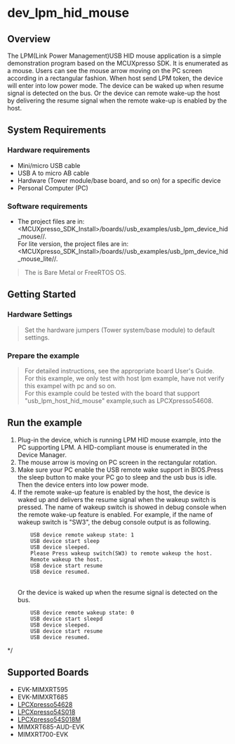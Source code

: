 # dev_lpm_hid_mouse




## Overview

The LPM(Link Power Management)USB HID mouse application is a simple demonstration program based on the MCUXpresso SDK.
It is enumerated as a mouse. Users can see the mouse arrow moving on the PC screen according in a rectangular fashion.
When host send LPM token, the device will enter into low power mode. The device can be waked up when resume signal is detected on the bus.
Or the device can remote wake-up the host by delivering the resume signal when the remote wake-up is enabled by the host.

## System Requirements

### Hardware requirements

- Mini/micro USB cable
- USB A to micro AB cable
- Hardware (Tower module/base board, and so on) for a specific device
- Personal Computer (PC)


### Software requirements

- The project files are in:
<br> <MCUXpresso_SDK_Install>/boards/<board>/usb_examples/usb_lpm_device_hid_mouse/<rtos>/<toolchain>.
<br> For lite version, the project files are in:
<br> <MCUXpresso_SDK_Install>/boards/<board>/usb_examples/usb_lpm_device_hid_mouse_lite/<rtos>/<toolchain>.
> The <rtos> is Bare Metal or FreeRTOS OS.


## Getting Started

### Hardware Settings

> Set the hardware jumpers (Tower system/base module) to default settings.


### Prepare the example

> For detailed instructions, see the appropriate board User's Guide.
<br>For this example, we only test with host lpm example, have not verify this exampel with pc and so on.
<br>For this example could be tested with the board that support "usb_lpm_host_hid_mouse" example,such as LPCXpresso54608.
## Run the example

1.  Plug-in the device, which is running LPM HID mouse example, into the PC supporting LPM. A HID-compliant mouse is enumerated in the Device Manager.
2.  The mouse arrow is moving on PC screen in the rectangular rotation.
3.  Make sure your PC enable the USB remote wake support in BIOS.Press the sleep button to make your PC go to sleep and the usb bus is idle. Then the device enters into low power mode.
4.  If the remote wake-up feature is enabled by the host, the device is waked up and delivers the resume signal when the wakeup switch is pressed.
    The name of wakeup switch is showed in debug console when the remote wake-up feature is enabled.
    For example, if the name of wakeup switch is "SW3", the debug console output is as following. 
    ```
        USB device remote wakeup state: 1
        USB device start sleep
        USB device sleeped.
        Please Press wakeup switch(SW3) to remote wakeup the host.
        Remote wakeup the host.
        USB device start resume
        USB device resumed.
    ```
    <br> Or the device is waked up when the resume signal is detected on the bus.
    ```
        USB device remote wakeup state: 0
        USB device start sleepd
        USB device sleeped.
        USB device start resume
        USB device resumed.
    ```



*/

## Supported Boards
- EVK-MIMXRT595
- EVK-MIMXRT685
- [LPCXpresso54628](../../_boards/lpcxpresso54628/usb_examples/usb_lpm_device_hid_mouse/example_board_readme.md)
- [LPCXpresso54S018](../../_boards/lpcxpresso54s018/usb_examples/usb_lpm_device_hid_mouse/example_board_readme.md)
- [LPCXpresso54S018M](../../_boards/lpcxpresso54s018m/usb_examples/usb_lpm_device_hid_mouse/example_board_readme.md)
- MIMXRT685-AUD-EVK
- MIMXRT700-EVK
